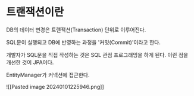 # 트랜잭션이란

DB의 데이터 변경은 트랜잭션(Transaction) 단위로 이루어진다.

SQL문이 실행되고 DB에 반영하는 과정을 '커밋(Commit)'이라고 한다.

개발자가 SQL문을 직접 작성하는 것은 SQL 관점 프로그래밍을 하게 된다. 이런 점을 개선한 것이 JPA이다. 

EntityManager가 커넥션에 접근한다.

![[Pasted image 20240101225946.png]]


